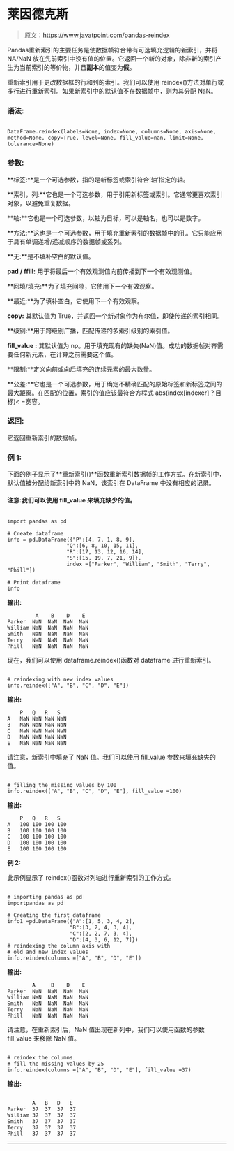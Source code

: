 # 莱因德克斯

> 原文：<https://www.javatpoint.com/pandas-reindex>

Pandas重新索引的主要任务是使数据帧符合带有可选填充逻辑的新索引，并将 NA/NaN 放在先前索引中没有值的位置。它返回一个新的对象，除非新的索引产生为当前索引的等价物，并且**副本**的值变为**假**。

重新索引用于更改数据框的行和列的索引。我们可以使用 reindex()方法对单行或多行进行重新索引。如果新索引中的默认值不在数据帧中，则为其分配 NaN。

### 语法:

```

DataFrame.reindex(labels=None, index=None, columns=None, axis=None, method=None, copy=True, level=None, fill_value=nan, limit=None, tolerance=None)

```

### 参数:

**标签:**是一个可选参数，指的是新标签或索引符合‘轴’指定的轴。

**索引，列:**它也是一个可选参数，用于引用新标签或索引。它通常更喜欢索引对象，以避免重复数据。

**轴:**它也是一个可选参数，以轴为目标，可以是轴名，也可以是数字。

**方法:**这也是一个可选参数，用于填充重新索引的数据帧中的孔。它只能应用于具有单调递增/递减顺序的数据帧或系列。

**无:**是不填补空白的默认值。

**pad / ffill:** 用于将最后一个有效观测值向前传播到下一个有效观测值。

**回填/填充:**为了填充间隙，它使用下一个有效观察。

**最近:**为了填补空白，它使用下一个有效观察。

**copy:** 其默认值为 True，并返回一个新对象作为布尔值，即使传递的索引相同。

**级别:**用于跨级别广播，匹配传递的多索引级别的索引值。

**fill_value :** 其默认值为 np。用于填充现有的缺失(NaN)值。成功的数据帧对齐需要任何新元素，在计算之前需要这个值。

**限制:**定义向前或向后填充的连续元素的最大数量。

**公差:**它也是一个可选参数，用于确定不精确匹配的原始标签和新标签之间的最大距离。在匹配的位置，索引的值应该最符合方程式 abs(index[indexer]？目标)< =宽容。

### 返回:

它返回重新索引的数据帧。

### 例 1:

下面的例子显示了**重新索引()**函数重新索引数据帧的工作方式。在新索引中，默认值被分配给新索引中的 NaN，该索引在 DataFrame 中没有相应的记录。

#### 注意:我们可以使用 fill_value 来填充缺少的值。

```

import pandas as pd

# Create dataframe
info = pd.DataFrame({"P":[4, 7, 1, 8, 9], 
                   "Q":[6, 8, 10, 15, 11], 
                   "R":[17, 13, 12, 16, 14], 
                   "S":[15, 19, 7, 21, 9]}, 
                   index =["Parker", "William", "Smith", "Terry", "Phill"]) 

# Print dataframe
info

```

**输出:**

```
         A    B    D    E
Parker	NaN  NaN  NaN  NaN
William	NaN  NaN  NaN  NaN
Smith	NaN  NaN  NaN  NaN
Terry	NaN  NaN  NaN  NaN
Phill	NaN  NaN  NaN  NaN

```

现在，我们可以使用 dataframe.reindex()函数对 dataframe 进行重新索引。

```

# reindexing with new index values 
info.reindex(["A", "B", "C", "D", "E"])

```

**输出:**

```
	P	Q	R	S
A	NaN	NaN	NaN	NaN
B	NaN	NaN	NaN	NaN
C	NaN	NaN	NaN	NaN
D	NaN	NaN	NaN	NaN
E	NaN	NaN	NaN	NaN

```

请注意，新索引中填充了 NaN 值。我们可以使用 fill_value 参数来填充缺失的值。

```

# filling the missing values by 100 
info.reindex(["A", "B", "C", "D", "E"], fill_value =100)

```

**输出:**

```
	P	Q	R	S
A	100	100	100	100
B	100	100	100	100
C	100	100	100	100
D	100	100	100	100
E	100	100	100	100

```

**例 2:**

此示例显示了 reindex()函数对列轴进行重新索引的工作方式。

```

# importing pandas as pd
importpandas as pd

# Creating the first dataframe  
info1 =pd.DataFrame({"A":[1, 5, 3, 4, 2], 
                    "B":[3, 2, 4, 3, 4], 
                    "C":[2, 2, 7, 3, 4], 
                    "D":[4, 3, 6, 12, 7]}) 
# reindexing the column axis with 
# old and new index values 
info.reindex(columns =["A", "B", "D", "E"])

```

**输出:**

```
        A     B    D    E
Parker	NaN  NaN  NaN  NaN
William	NaN  NaN  NaN  NaN
Smith	NaN  NaN  NaN  NaN
Terry	NaN  NaN  NaN  NaN
Phill	NaN  NaN  NaN  NaN

```

请注意，在重新索引后，NaN 值出现在新列中，我们可以使用函数的参数 fill_value 来移除 NaN 值。

```

# reindex the columns 
# fill the missing values by 25 
info.reindex(columns =["A", "B", "D", "E"], fill_value =37)

```

**输出:**

```

        A   B   D   E
Parker	37  37  37  37
William	37  37  37  37
Smith	37  37  37  37
Terry	37  37  37  37
Phill	37  37  37  37

```

* * *
